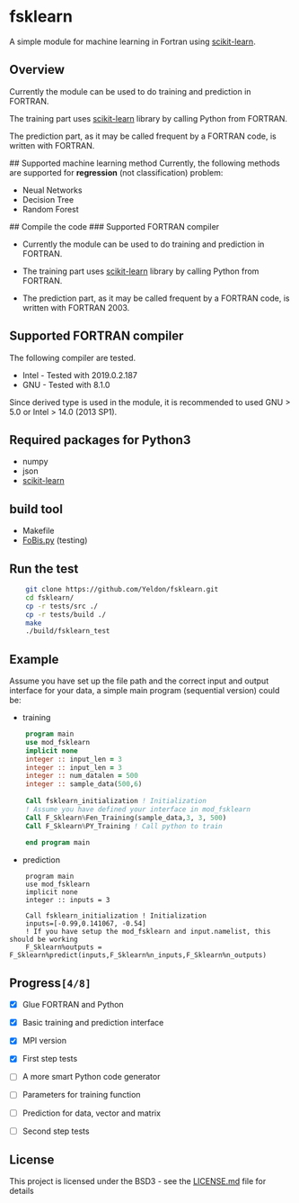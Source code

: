 

# fsklearn

A simple module for machine learning in Fortran using [scikit-learn](https://github.com/scikit-learn/scikit-learn).


## Overview

Currently the module can be used to do training and prediction in FORTRAN. 

The training part uses [scikit-learn](<https://github.com/scikit-learn/scikit-learn>) library by calling Python from FORTRAN. 

The prediction part, as it may be called frequent by a FORTRAN code, is written with FORTRAN. 

\## Supported machine learning method
Currently, the following methods are supported for
****regression**** (not classification) problem:

-   Neual Networks
-   Decision Tree
-   Random Forest

\## Compile the code
\### Supported FORTRAN compiler

-   Currently the module can be used to do training and prediction in FORTRAN.

-   The training part uses [scikit-learn](https://github.com/scikit-learn/scikit-learn) library by calling Python from FORTRAN.

-   The prediction part, as it may be called frequent by a FORTRAN code, is written with FORTRAN 2003.


## Supported FORTRAN compiler

The following compiler are tested. 

-   Intel - Tested with 2019.0.2.187
-   GNU - Tested with 8.1.0

Since derived type is used in the module, it is recommended to used GNU > 5.0 or Intel > 14.0 (2013 SP1).

## Required packages for **Python3**

-   numpy
-   json
-   [scikit-learn](https://github.com/scikit-learn/scikit-learn)


## build tool

-   Makefile
-   [FoBis.py](https://github.com/szaghi/FoBiS) (testing)


## Run the test

```bash
    git clone https://github.com/Yeldon/fsklearn.git
    cd fsklearn/
    cp -r tests/src ./
    cp -r tests/build ./
    make 
    ./build/fsklearn_test
```

## Example

Assume you have set up the file path and the correct input and output
interface for your data, a simple main program (sequential version) could be:


-   training

```fortran
    program main
    use mod_fsklearn
    implicit none
    integer :: input_len = 3
    integer :: input_len = 3
    integer :: num_datalen = 500
    integer :: sample_data(500,6)
    
    Call fsklearn_initialization ! Initialization
    ! Assume you have defined your interface in mod_fsklearn
    Call F_Sklearn%Fen_Training(sample_data,3, 3, 500)
    Call F_Sklearn%PY_Training ! Call python to train
    
    end program main
```


-   prediction

```
    program main
    use mod_fsklearn
    implicit none
    integer :: inputs = 3
    
    Call fsklearn_initialization ! Initialization
    inputs=[-0.99,0.141067, -0.54]
    ! If you have setup the mod_fsklearn and input.namelist, this should be working
    F_Sklearn%outputs = F_Sklearn%predict(inputs,F_Sklearn%n_inputs,F_Sklearn%n_outputs)
``` 

## Progress<code>[4/8]</code>

-   [X] Glue FORTRAN and Python
-   [X] Basic training and prediction interface
-   [X] MPI version
-   [X] First step tests
-   [ ] A more smart Python code generator
-   [ ] Parameters for training function
-   [ ] Prediction for data, vector and matrix
-   [ ] Second step tests


## License

This project is licensed under the BSD3 - see the [LICENSE.md](LICENSE.md) file for details

